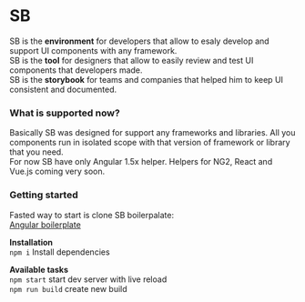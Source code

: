 # SB
SB is the **environment** for developers that allow to esaly develop and support UI components with any framework.  
SB is the **tool** for designers that allow to easily review and test UI components that developers made.  
SB is the **storybook** for teams and companies that helped him to keep UI consistent and documented.

### What is supported now?
Basically SB was designed for support any frameworks and libraries. All you components run in isolated scope with that version of framework or library that you need.  
For now SB have only Angular 1.5x helper. Helpers for NG2, React and Vue.js coming very soon.

### Getting started
Fasted way to start is clone SB boilerpalate:  
[Angular boilerplate](https://github.com/ui-storybook/sb-angular-boilerplate)

**Installation**   
`npm i` Install dependencies  

**Available tasks**  
`npm start` start dev server with live reload  
`npm run build` create new build
